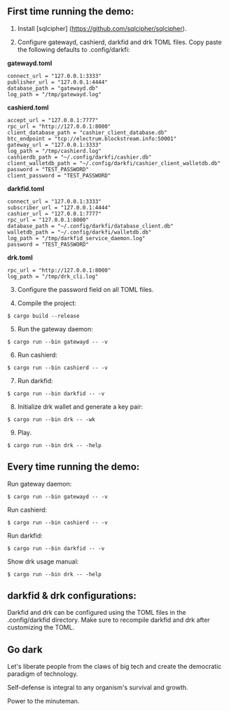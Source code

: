 ## First time running the demo:

1. Install [sqlcipher] (https://github.com/sqlcipher/sqlcipher).

2. Configure gatewayd, cashierd, darkfid and drk TOML files. Copy paste the following defaults to .config/darkfi:

**gatewayd.toml**

```
connect_url = "127.0.0.1:3333"
publisher_url = "127.0.0.1:4444"
database_path = "gatewayd.db"
log_path = "/tmp/gatewayd.log"
```

**cashierd.toml**

```
accept_url = "127.0.0.1:7777"
rpc_url = "http://127.0.0.1:8000"
client_database_path = "cashier_client_database.db"
btc_endpoint = "tcp://electrum.blockstream.info:50001"
gateway_url = "127.0.0.1:3333"
log_path = "/tmp/cashierd.log"
cashierdb_path = "~/.config/darkfi/cashier.db"
client_walletdb_path = "~/.config/darkfi/cashier_client_walletdb.db"
password = "TEST_PASSWORD"
client_password = "TEST_PASSWORD"
```

**darkfid.toml**

```
connect_url = "127.0.0.1:3333"
subscriber_url = "127.0.0.1:4444"
cashier_url = "127.0.0.1:7777"
rpc_url = "127.0.0.1:8000"
database_path = "~/.config/darkfi/database_client.db"
walletdb_path = "~/.config/darkfi/walletdb.db"
log_path = "/tmp/darkfid_service_daemon.log"
password = "TEST_PASSWORD"
```

**drk.toml**

```
rpc_url = "http://127.0.0.1:8000"
log_path = "/tmp/drk_cli.log"
```

3. Configure the password field on all TOML files.

4. Compile the project:

```console
$ cargo build --release
```

5. Run the gateway daemon:

```console
$ cargo run --bin gatewayd -- -v
```

6. Run cashierd:

```console
$ cargo run --bin cashierd -- -v
```

7. Run darkfid:

```console
$ cargo run --bin darkfid -- -v
```

8. Initialize drk wallet and generate a key pair:

```console
$ cargo run --bin drk -- -wk 
```

9. Play.

```console
$ cargo run --bin drk -- -help
```

## Every time running the demo:

Run gateway daemon:

```console
$ cargo run --bin gatewayd -- -v
```

Run cashierd:

```console
$ cargo run --bin cashierd -- -v
```

Run darkfid:

```console
$ cargo run --bin darkfid -- -v
```

Show drk usage manual:

```console
$ cargo run --bin drk -- -help
```

## darkfid & drk configurations:

Darkfid and drk can be configured using the TOML files in the .config/darkfid directory. Make sure to recompile darkfid and drk after customizing the TOML.

## Go dark

Let's liberate people from the claws of big tech and create the democratic paradigm of technology.

Self-defense is integral to any organism's survival and growth.

Power to the minuteman.
